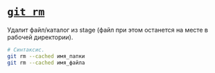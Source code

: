 # [`git rm`](../index.md)

Удалит файл/каталог из stage (файл при этом останется на месте в рабочей директории).

```bash
# Синтаксис.
git rm --cached имя_папки
git rm --cached имя_файла
```
